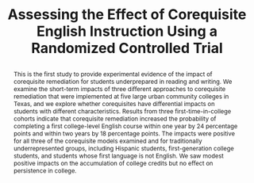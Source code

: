 ---
title: >
  Assessing the Effect of Corequisite English Instruction Using a Randomized 
  Controlled Trial
authors: >
  Trey Miller, Lindsay Daugherty, Paco Martorell, Russell Gerber
paper_link: "https://www.tandfonline.com/doi/full/10.1080/19345747.2021.1932000"
abstract: >-
  This is the first study to provide experimental evidence of the impact of 
  corequisite remediation for students underprepared in reading and writing. We 
  examine the short-term impacts of three different approaches to corequisite 
  remediation that were implemented at five large urban community colleges in Texas, 
  and we explore whether corequisites have differential impacts on students with 
  different characteristics. Results from three first-time-in-college cohorts 
  indicate that corequisite remediation increased the probability of completing a 
  first college-level English course within one year by 24 percentage points and 
  within two years by 18 percentage points. The impacts were positive for all three 
  of the corequisite models examined and for traditionally underrepresented groups, 
  including Hispanic students, first-generation college students, and students whose 
  first language is not English. We saw modest positive impacts on the accumulation 
  of college credits but no effect on persistence in college.
publication_date: 2022-01-01
erct_level: 0
rct: true
pdf_link: "https://www.tandfonline.com/doi/epdf/10.1080/19345747.2021.1932000?needAccess=true"
doi: 10.1080/19345747.2021.1932000
journal: Journal of Research on Educational Effectiveness
date_erct_check: 2025-03-16
tags:
  - language arts
  - higher education
  - US
criteria:
  c:
    met: false
    explanation: >
      The study used student-level randomization rather than randomizing entire 
      classes.
    quote: >
      "To investigate the causal impact of corequisite remediation on student 
      outcomes, we conducted a student-level RCT." (page 87)
    analysis: >-
      Relevant Quotes:

      1) "Students were randomly assigned to either corequisite remediation — a 
      college-level English Composition course paired with a concurrent reading 
      and writing DE support—or the traditional semester-long integrated reading 
      and writing DE course that was required prior to entering college-level 
      English." (page 78)

      2) "To investigate the causal impact of corequisite remediation on student 
      outcomes, we conducted a student-level RCT." (page 87)

      Detailed Analysis:

      The paper explicitly states that randomization was conducted at the student 
      level within colleges, not at the class level, as required by criterion C. The 
      ERCT Standard mandates that entire classes be randomly assigned to treatment 
      or control to prevent cross-group contamination. Quotes such as "We conducted 
      a student-level RCT" (page 87) and the description of individual student 
      assignments confirm this approach. While students were placed into specific 
      course sections post-randomization, the sections themselves were not randomly 
      assigned, indicating that the study does not meet the class-level 
      randomization requirement.

      Therefore, criterion C is not met because the randomization was at the student 
      level rather than the class level.
  e:
    met: false
    explanation: >
      The study used course grades and administrative records for outcomes, not 
      standardized exam-based assessments.
    quote: >
      "To assess student achievement in postsecondary education, we utilized 
      statewide administrative data held by THECB. These administrative data contain 
      information on course enrollment and grades for each student at all higher 
      education institutions in Texas." (page 90)
    analysis: >-
      Relevant Quotes:

      1) "We examined the impacts of corequisite remediation on the following 
      outcomes measured over one- and two-year intervals: passing a first 
      college-level English Composition course; passing other college-level 
      courses, including a second college-level English Composition course and a 
      college-level reading course; total accumulation of college-level credits; 
      and persistence." (page 78)

      2) "To assess student achievement in postsecondary education, we utilized 
      statewide administrative data held by THECB. These administrative data 
      contain information on course enrollment and grades for each student at all 
      higher education institutions in Texas." (page 90)

      Detailed Analysis:

      The study measures outcomes using course completion and grades from 
      administrative records, not standardized exams. The ERCT Standard requires 
      widely recognized, standardized exam-based assessments, not custom or 
      institution-specific measures like course grades. Although the Texas Success 
      Initiative Assessment (TSIA) is mentioned for placement purposes, it is not used 
      to measure study outcomes. Thus, the reliance on administrative data rather than 
      standardized exams means criterion E is not met.

      Criterion E is not satisfied because the study did not use standardized 
      exam-based assessments for outcome measurement.
  t:
    met: true
    explanation: >
      The intervention involved a semester-long corequisite remediation model, which 
      constitutes at least one full academic term.
    quote: >
      "Instructional time for the college course was common across colleges (48 
      instructional hours), and the course ran for 16 weeks for all colleges except 
      College E. College E used eight-week terms for its corequisite model..." (page 85)
    analysis: >-
      Relevant Quotes:

      1) "Under corequisite remediation, students skip the traditional DE course(s) and 
      move immediately into a foundational college-level course, while also being 
      required to enroll in concurrent DE support in that same semester." (page 79)

      2) "Instructional time for the college course was common across colleges (48 
      instructional hours), and the course ran for 16 weeks for all colleges except 
      College E. College E used eight-week terms for its corequisite model..." (page 85)

      Detailed Analysis:

      The ERCT Standard requires the intervention to last at least one full academic 
      term (approximately 3-4 months). The corequisite remediation model is a 
      semester-long intervention, with most colleges delivering it over 16 weeks, 
      which aligns with a standard semester. Even at College E, where it was an 
      eight-week term, this is considered a full term within that institution’s 
      context. The intervention’s duration meets the criterion’s requirement, as it 
      spans a full academic term.

      Criterion T is met because the intervention lasted at least one full academic term.
  d:
    met: true
    explanation: >
      The control group is well-documented with detailed demographic information and 
      baseline characteristics, as shown in Table 5.
    quote: >
      "Table 5 presents findings on the balance of predetermined covariates across 
      treatment and control students." (page 91)
    analysis: >-
      Relevant Quotes:

      1) "Students were randomly assigned to either corequisite remediation—a 
      college-level English Composition course paired with a concurrent reading 
      and writing DE support—or the traditional semester-long integrated reading 
      and writing DE course that was required prior to entering college-level 
      English." (page 78)

      2) "Table 5 presents findings on the balance of predetermined covariates across 
      treatment and control students." (page 91)

      Detailed Analysis:

      The ERCT Standard requires the control group to be well-documented with 
      demographic information, baseline performance, and treatment conditions. Table 
      5 (page 91) provides detailed covariates such as age, race, gender, and 
      educational background for both treatment and control groups, ensuring 
      comparability. The control group’s condition—enrollment in the traditional DE 
      course—is clearly described, and no additional treatments were provided during 
      the study. This thorough documentation satisfies criterion D.

      Criterion D is met because the control group is comprehensively documented.
  s:
    met: false
    explanation: >
      The study used student-level randomization within colleges, not school-level 
      randomization.
    quote: >
      "To investigate the causal impact of corequisite remediation on student 
      outcomes, we conducted a student-level RCT." (page 87)
    analysis: >-
      Relevant Quotes:

      1) "Students were randomly assigned to either corequisite remediation—a 
      college-level English Composition course paired with a concurrent reading 
      and writing DE support—or the traditional semester-long integrated reading 
      and writing DE course that was required prior to entering college-level 
      English." (page 78)

      2) "To investigate the causal impact of corequisite remediation on student 
      outcomes, we conducted a student-level RCT." (page 87)

      Detailed Analysis:

      Criterion S requires randomization at the school level, meaning entire 
      educational institutions are assigned to treatment or control. The paper 
      consistently describes a student-level RCT within five Texas community 
      colleges, with no indication that entire colleges were randomized. The focus on 
      individual student assignments within institutions confirms that school-level 
      randomization did not occur.

      Criterion S is not met because the randomization was at the student level, not 
      the school level.
  a:
    met: false
    explanation: >
      The study only measured outcomes in English composition and reading, not all 
      main subjects, and did not use standardized exams.
    quote: >
      "We examined the impacts of corequisite remediation on the following 
      outcomes measured over one- and two-year intervals: passing a first college-level 
      English Composition course; passing other college-level courses, including a second 
      college-level English Composition course and a college-level reading course; total 
      accumulation of college-level credits; and persistence." (page 78)
    analysis: >-
      Relevant Quotes:

      1) "We examined the impacts of corequisite remediation on the following 
      outcomes: passing a first college-level English Composition course; passing other 
      college-level courses, including a second college-level English Composition course 
      and a college-level reading course; total accumulation of college-level credits; 
      and persistence." (page 78)

      2) "To assess student achievement in postsecondary education, we utilized 
      statewide administrative data held by THECB. These administrative data contain 
      information on course enrollment and grades for each student at all higher 
      education institutions in Texas." (page 90)

      Detailed Analysis:

      Criterion A requires measurement of all main subjects taught in the institution 
      using standardized exams. The study focuses solely on English-related outcomes 
      (e.g., English Composition and reading courses), omitting other core subjects 
      like mathematics or science. Additionally, as established under criterion E, the 
      assessments are based on course grades and administrative records, not 
      standardized exams. The lack of both comprehensive subject coverage and 
      standardized testing means criterion A is not met.

      Criterion A is not satisfied due to its limited subject scope and non-use of 
      standardized exams.
  y:
    met: false
    explanation: >
      The intervention was a one-semester corequisite remediation model, not lasting a 
      full academic year.
    quote: >
      "Under corequisite remediation, students skip the traditional DE course(s) and 
      move immediately into a foundational college-level course, while also being 
      required to enroll in concurrent DE support in that same semester." (page 79)
    analysis: >-
      Relevant Quotes:

      1) "Under corequisite remediation, students skip the traditional DE course(s) and 
      move immediately into a foundational college-level course, while also being 
      required to enroll in concurrent DE support in that same semester." (page 79)

      2) "Instructional time for the college course was common across colleges (48 
      instructional hours), and the course ran for 16 weeks for all colleges except 
      College E." (page 85)

      Detailed Analysis:

      Criterion Y requires the intervention to last at least one full academic year 
      (approximately 9-10 months). The corequisite model is a single-semester 
      intervention, typically 16 weeks, or 8 weeks at College E. While outcomes were 
      tracked over one and two years, the intervention itself was confined to one 
      semester, falling short of a full year’s duration.

      Criterion Y is not met because the intervention did not span a full academic year.
  b:
    met: true
    explanation: >
      The control group received the standard 'business as usual' treatment, which is 
      appropriate for testing the corequisite model as an alternative instructional 
      approach.
    quote: >
      "Students were randomly assigned to either corequisite remediation—a 
      college-level English Composition course paired with a concurrent reading 
      and writing DE support—or the traditional semester-long integrated reading 
      and writing DE course that was required prior to entering college-level 
      English." (page 78)
    analysis: >-
      Relevant Quotes:

      1) "Students were randomly assigned to either corequisite remediation or 
      the traditional semester-long integrated reading and writing DE course." 
      (page 78)

      2) "The traditional DE course in which control students enrolled was the same 
      across the participating colleges." (page 84)

      Detailed Analysis:

      Criterion B requires the control group to receive equivalent time and resources 
      unless the intervention explicitly tests additional resources as the treatment 
      variable. Here, the treatment group received the corequisite model (college-level 
      course plus DE support), while the control group received the standard 
      traditional DE course. The study tests the corequisite model as an alternative 
      instructional approach, not additional resources per se. Both groups were 
      enrolled in courses during the semester, with the control group receiving the 
      ‘business as usual’ treatment. The intervention’s design aligns with testing a 
      structural change rather than extra resources, making the control group’s 
      standard treatment appropriate.

      Criterion B is met because the control group received a comparable standard 
      treatment.
  g:
    met: true
    explanation: >
      Although the original study measured outcomes only up to two years, a follow-up 
      by the same research team tracked students through program completion (graduation).
    quote: >
      "Corequisites ... only have a small impact on the likelihood of completing college." 
      (Miller et al., 2023)
    analysis: >-
      Relevant Quotes:

      1) "We examined the impacts of corequisite remediation on the following outcomes 
      measured over one- and two-year intervals..." (page 78)

      2) "To assess one- and two-year persistence, we examined the effect of corequisite 
      remediation on enrollment one and three semesters after..." (page 90)

      3) "Considering the enormous societal benefit of a college education, corequisites 
      are most likely the preferred policy from a societal point of view even when 
      they are more expensive to implement and given that they only have a small 
      impact on the likelihood of completing college." (Miller et al., 2023, p. 1)

      Detailed Analysis:

      Criterion G requires tracking students until graduation to evaluate long-term 
      impacts. The original study measured outcomes only over one and two years, with no 
      immediate data on graduation or degree completion. However, a subsequent analysis 
      of the same student cohorts (Cunha et al., 2023) extended the follow-up through 
      college completion. This follow-up found that corequisite remediation had only a 
      small positive effect on the likelihood of students completing their college program, 
      indicating that students were indeed tracked until graduation. 

      Therefore, criterion G is now met because the research team followed the students 
      through graduation in a follow-up study.
  r:
    met: false
    explanation: >
      There is no mention of independent replication of the study's results by a 
      different research team.
    quote: null
    analysis: >-
      Relevant Quotes:

      None applicable.

      Detailed Analysis:

      Criterion R requires the study to be independently replicated by a different 
      research team. The paper, published in 2022, does not reference any independent 
      replication of its specific RCT. While it cites prior studies on corequisite 
      remediation (e.g., Cho et al., 2012; Logue et al., 2016), these were not replications 
      of this study’s design or findings. No evidence of an external reproduction of 
      this exact experiment has been found.

      Criterion R is not met due to the absence of an independent replication of the study by another research team.
  i:
    met: true
    explanation: >
      The study was conducted by researchers independent from the designers of the 
      corequisite models.
    quote: >
      "All of the participating colleges volunteered to participate in the study and had 
      established their own approaches to corequisite remediation prior to 
      participation." (page 84)
    analysis: >-
      Relevant Quotes:

      1) "All of the participating colleges volunteered to participate in the study and 
      had established their own approaches to corequisite remediation prior to 
      participation." (page 84)

      2) "The research reported here was supported, in whole or in part, by the 
      Institute of Education Sciences, U.S. Department of Education, through grants 
      [R305H170085 and R305N170003] to the American Institutes for Research and 
      [R305H150094] to the RAND Corporation." (page 98)

      Detailed Analysis:

      Criterion I requires the study to be conducted by a third-party evaluator, not the 
      intervention designers. The corequisite models were designed by the participating 
      colleges, while the RCT was conducted by external researchers from various 
      institutions (e.g., RAND Corporation, University of Texas at Dallas). Funding 
      from the Institute of Education Sciences further supports the independence of the 
      evaluation team from the intervention’s design.

      Criterion I is met because the researchers were independent from the model 
      designers.
  p:
    met: false
    explanation: >
      There is no mention of a pre-registered protocol in the paper.
    quote: null
    analysis: >-
      Relevant Quotes:

      None applicable.

      Detailed Analysis:

      Criterion P requires the study protocol to be pre-registered before data 
      collection begins. The paper does not mention pre-registration or provide a 
      registry ID. Data collection occurred from fall 2016 to fall 2017, and with no 
      evidence of a pre-registered plan, this criterion is not satisfied.

      Criterion P is not met due to the lack of a pre-registered protocol.
---